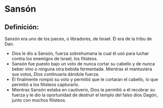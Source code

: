 # Sansón

## Definición: 

Sansón era uno de los jueces, o libradores, de Israel. Él era de la tribu de Dan.

* Dios le dio a Sansón, fuerza sobrehumana la cual él usó para luchar contra los enemigos de Israel, los filisteos.
* Sansón fue puesto bajo un voto de nunca cortar su cabello y de nunca beber vino o ninguna otra bebida fermentada. Mientras el mantuviera sus votos, Dios continuaría dándole fuerza.
* Él finalmente rompió su voto y permitió que le cortaran el cabello, lo que permitió a los filisteos capturarlo.
* Mientras Sansón estaba en cautiverio, Dios le permitió a él recobrar su fuerza y le dio la oportunidad de destruir el templo del falso dios Dagón, junto con muchos filisteos.

